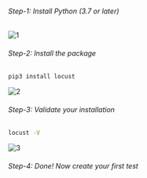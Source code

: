 ###### Step-1: Install Python (3.7 or later)

![1](https://user-images.githubusercontent.com/74168188/199009475-658cdf5c-8f16-41c0-a5e6-5cd2c07188aa.png)

###### Step-2: Install the package

```sh
pip3 install locust
```
![2](https://user-images.githubusercontent.com/74168188/199010641-b50e36b9-cebb-4767-a121-6ef4c12393fd.png)

###### Step-3: Validate your installation

```sh
locust -V
```
![3](https://user-images.githubusercontent.com/74168188/199010738-897d96df-84ef-4017-a3d9-c3bd44f7fa24.png)

###### Step-4: Done! Now create your first test

